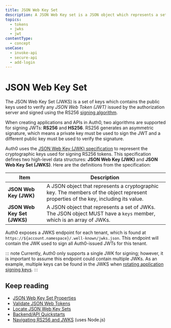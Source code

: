 ```yaml
---
title: JSON Web Key Set
description: A JSON Web Key set is a JSON object which represents a set of JSON Web Keys (a JSON object that represents a cryptographic key).
topics:
  - tokens
  - jwks
  - jwt
contentType:
  - concept
useCase:
  - invoke-api
  - secure-api
  - add-login
---
```

# JSON Web Key Set

The JSON Web Key Set (JWKS) is a set of keys which contains the public keys used to verify any <dfn data-key="json-web-token">JSON Web Token (JWT)</dfn> issued by the authorization server and signed using the RS256 [signing algorithm](/tokens/concepts/signing-algorithms). 

When creating applications and APIs in Auth0, two algorithms are supported for signing JWTs: **RS256** and **HS256**. RS256 generates an asymmetric signature, which means a private key must be used to sign the JWT and a different public key must be used to verify the signature.

Auth0 uses the [JSON Web Key (JWK) specification](https://tools.ietf.org/html/rfc7517) to represent the cryptographic keys used for signing RS256 tokens. This specification defines two high-level data structures: **JSON Web Key (JWK)** and **JSON Web Key Set (JWKS)**. Here are the definitions from the specification:

| Item | Description |
| - | - |
| **JSON Web Key (JWK)** | A JSON object that represents a cryptographic key. The members of the object represent properties of the key, including its value. |
| **JSON Web Key Set (JWKS)** | A JSON object that represents a set of JWKs. The JSON object MUST have a `keys` member, which is an array of JWKs. |

Auth0 exposes a JWKS endpoint for each tenant, which is found at `https://${account.namespace}/.well-known/jwks.json`. This endpoint will contain the JWK used to sign all Auth0-issued JWTs for this tenant.

::: note
Currently, Auth0 only supports a single JWK for signing; however, it is important to assume this endpoint could contain multiple JWKs. As an example, multiple keys can be found in the JWKS when [rotating application signing keys](/tokens/guides/manage-application-signing-keys).
:::

## Keep reading

* [JSON Web Key Set Properties](/tokens/references/jwks-properties)
* [Validate JSON Web Tokens](/tokens/guides/validate-jwts)
* [Locate JSON Web Key Sets](/tokens/guides/locate-jwks)
* [Backend/API Quickstarts](/quickstart/backend)
* [Navigating RS256 and JWKS](https://auth0.com/blog/navigating-rs256-and-jwks/) (uses Node.js)
